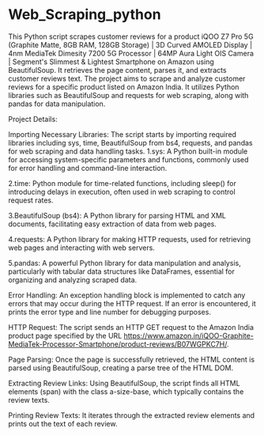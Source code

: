 # Web_Scraping_python
This Python script scrapes customer reviews for a product iQOO Z7 Pro 5G (Graphite Matte, 8GB RAM, 128GB Storage) | 3D Curved AMOLED Display | 4nm MediaTek Dimesity 7200 5G Processor | 64MP Aura Light OIS Camera | Segment's Slimmest & Lightest Smartphone on Amazon using BeautifulSoup. It retrieves the page content, parses it, and extracts  customer reviews  text.
The project aims to scrape and analyze customer reviews for a specific product listed on Amazon India. It utilizes Python libraries such as BeautifulSoup and requests for web scraping, along with pandas for data manipulation.

Project Details:

Importing Necessary Libraries: The script starts by importing required libraries including sys, time, BeautifulSoup from bs4, requests, and pandas for web scraping and data handling tasks.
1.sys: A Python built-in module for accessing system-specific parameters and functions, commonly used for error handling and command-line interaction.

2.time: Python module for time-related functions, including sleep() for introducing delays in execution, often used in web scraping to control request rates.

3.BeautifulSoup (bs4): A Python library for parsing HTML and XML documents, facilitating easy extraction of data from web pages.

4.requests: A Python library for making HTTP requests, used for retrieving web pages and interacting with web servers.

5.pandas: A powerful Python library for data manipulation and analysis, particularly with tabular data structures like DataFrames, essential for organizing and analyzing scraped data.

Error Handling: An exception handling block is implemented to catch any errors that may occur during the HTTP request. If an error is encountered, it prints the error type and line number for debugging purposes.

HTTP Request: The script sends an HTTP GET request to the Amazon India product page specified by the URL https://www.amazon.in/iQOO-Graphite-MediaTek-Processor-Smartphone/product-reviews/B07WGPKC7H/.

Page Parsing: Once the page is successfully retrieved, the HTML content is parsed using BeautifulSoup, creating a parse tree of the HTML DOM.

Extracting Review Links: Using BeautifulSoup, the script finds all HTML elements (span) with the class a-size-base, which typically contains the review texts.

Printing Review Texts: It iterates through the extracted review elements and prints out the text of each review.

 

